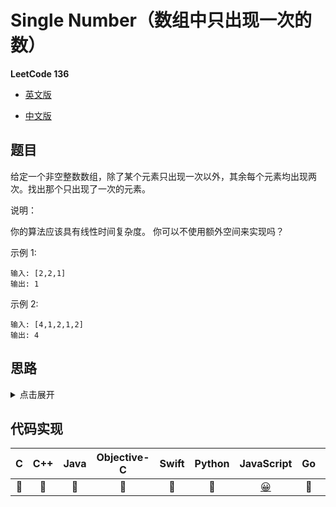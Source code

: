# Single Number（数组中只出现一次的数）

**LeetCode 136**

- [英文版](https://leetcode.com/problems/single-number/)

- [中文版](https://leetcode-cn.com/problems/single-number/)

## 题目
给定一个非空整数数组，除了某个元素只出现一次以外，其余每个元素均出现两次。找出那个只出现了一次的元素。

说明：

你的算法应该具有线性时间复杂度。 你可以不使用额外空间来实现吗？

示例 1:
```
输入: [2,2,1]
输出: 1
```

示例 2:
```
输入: [4,1,2,1,2]
输出: 4
```

## 思路
<details>
<summary>点击展开</summary>
// TODO
</details>

## 代码实现
| C | C++ | Java | Objective-C | Swift | Python | JavaScript | Go | PHP |
| :--: | :--: | :--: | :--: | :--: | :--: | :--: | :--: | :--: |
| 🤔 | 🤔 | 🤔 | 🤔 | 🤔 | 🤔 | [😀](./SingleNumber) | 🤔 | 🤔 |

